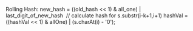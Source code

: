 Rolling Hash:
new_hash = ((old_hash << 1) & all_one) | last_digit_of_new_hash
​
// calculate hash for s.substr(i-k+1,i+1)
hashVal = ((hashVal << 1) & allOne) | (s.charAt(i) - '0');